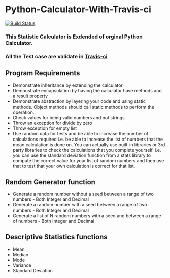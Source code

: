 # Python-Calculator-With-Travis-ci

[![Build Status](https://www.travis-ci.com/Yash-2903/Python-Calculator-With-Travis-ci.svg?branch=master)](https://www.travis-ci.com/Yash-2903/Python-Calculator-With-Travis-ci)

### This Statistic Calculator is Exdended of orginal Python Calculator. 
### All the Test case are validate in [Travis-ci](https://travis-ci.org/)

## Program Requirements
* Demonstrate inheritance by extending the calculator
* Demonstrate encapsulation by having the calculator have methods and a result property
* Demonstrate abstraction by layering your code and using static methods.  Object methods should call static methods to perform the operation.
* Check values for being valid numbers and not strings
* Throw an exception for divide by zero 
* Throw exception for empty list
* Use random data for tests and be able to increase the number of calculations required i.e. be able to increase the list of numbers that the mean calculation is done on.  You can actually use built-in libraries or 3rd party libraries to check the calculations that you complete yourself.  i.e. you can use the standard deviation function from a stats library to compute the correct value for your list of random numbers and then use that to test that your own calculation is correct for that list.

## Random Generator function
* Generate a random number without a seed between a range of two numbers - Both Integer and Decimal
* Generate a random number with a seed between a range of two numbers - Both Integer and Decimal
* Generate a list of N random numbers with a seed and between a range of numbers - Both Integer and Decimal

## Descriptive Statistics functions
* Mean
* Median
* Mode
* Variance
* Standard Deviation
